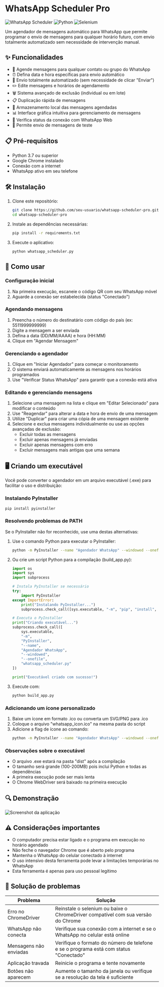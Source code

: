 # WhatsApp Scheduler Pro

![WhatsApp Scheduler](https://img.shields.io/badge/WhatsApp-Scheduler-25D366?style=for-the-badge&logo=whatsapp&logoColor=white)
![Python](https://img.shields.io/badge/Python-3.7+-3776AB?style=for-the-badge&logo=python&logoColor=white)
![Selenium](https://img.shields.io/badge/Selenium-Automation-43B02A?style=for-the-badge&logo=selenium&logoColor=white)

Um agendador de mensagens automático para WhatsApp que permite programar o envio de mensagens para qualquer horário futuro, com envio totalmente automatizado sem necessidade de intervenção manual.

## ✨ Funcionalidades

- 📝 Agende mensagens para qualquer contato ou grupo do WhatsApp
- ⏰ Defina data e hora específicas para envio automático
- 🤖 Envio totalmente automatizado (sem necessidade de clicar "Enviar")
- ✏️ Edite mensagens e horários de agendamento
- 🗑️ Sistema avançado de exclusão (individual ou em lote)
- 📋 Duplicação rápida de mensagens
- 💾 Armazenamento local das mensagens agendadas
- 📊 Interface gráfica intuitiva para gerenciamento de mensagens
- 🔄 Verifica status da conexão com WhatsApp Web
- 🚀 Permite envio de mensagens de teste

## 📋 Pré-requisitos

- Python 3.7 ou superior
- Google Chrome instalado
- Conexão com a internet
- WhatsApp ativo em seu telefone

## 🛠️ Instalação

1. Clone este repositório:
   ```bash
   git clone https://github.com/seu-usuario/whatsapp-scheduler-pro.git
   cd whatsapp-scheduler-pro
   ```

2. Instale as dependências necessárias:
   ```bash
   pip install -r requirements.txt
   ```

3. Execute o aplicativo:
   ```bash
   python whatsapp_scheduler.py
   ```

## 📱 Como usar

### Configuração inicial
1. Na primeira execução, escaneie o código QR com seu WhatsApp móvel
2. Aguarde a conexão ser estabelecida (status "Conectado")

### Agendando mensagens
1. Preencha o número do destinatário com código do país (ex: 5511999999999)
2. Digite a mensagem a ser enviada
3. Defina a data (DD/MM/AAAA) e hora (HH:MM)
4. Clique em "Agendar Mensagem"

### Gerenciando o agendador
1. Clique em "Iniciar Agendador" para começar o monitoramento
2. O sistema enviará automaticamente as mensagens nos horários programados
3. Use "Verificar Status WhatsApp" para garantir que a conexão está ativa

### Editando e gerenciando mensagens
1. Selecione uma mensagem na lista e clique em "Editar Selecionado" para modificar o conteúdo
2. Use "Reagendar" para alterar a data e hora de envio de uma mensagem
3. Utilize "Duplicar" para criar uma cópia de uma mensagem existente
4. Selecione e exclua mensagens individualmente ou use as opções avançadas de exclusão:
   - Excluir todas as mensagens
   - Excluir apenas mensagens já enviadas
   - Excluir apenas mensagens com erro
   - Excluir mensagens mais antigas que uma semana

## 🖥️ Criando um executável

Você pode converter o agendador em um arquivo executável (.exe) para facilitar o uso e distribuição:

### Instalando PyInstaller
```bash
pip install pyinstaller
```

### Resolvendo problemas de PATH
Se o PyInstaller não for reconhecido, use uma destas alternativas:

1. Use o comando Python para executar o PyInstaller:
   ```bash
   python -m PyInstaller --name "Agendador WhatsApp" --windowed --onefile whatsapp_scheduler.py
   ```

2. Ou crie um script Python para a compilação (build_app.py):
   ```python
   import os
   import sys
   import subprocess

   # Instala PyInstaller se necessário
   try:
       import PyInstaller
   except ImportError:
       print("Instalando PyInstaller...")
       subprocess.check_call([sys.executable, "-m", "pip", "install", "pyinstaller"])

   # Executa o PyInstaller 
   print("Criando executável...")
   subprocess.check_call([
       sys.executable, 
       "-m", 
       "PyInstaller", 
       "--name", 
       "Agendador WhatsApp", 
       "--windowed", 
       "--onefile", 
       "whatsapp_scheduler.py"
   ])

   print("Executável criado com sucesso!")
   ```

3. Execute com:
   ```bash
   python build_app.py
   ```

### Adicionando um ícone personalizado

1. Baixe um ícone em formato .ico ou converta um SVG/PNG para .ico
2. Coloque o arquivo "whatsapp_icon.ico" na mesma pasta do script
3. Adicione a flag de ícone ao comando:
   ```bash
   python -m PyInstaller --name "Agendador WhatsApp" --windowed --onefile --icon=whatsapp_icon.ico whatsapp_scheduler.py
   ```

### Observações sobre o executável
- O arquivo .exe estará na pasta "dist" após a compilação
- O tamanho será grande (100-200MB) pois inclui Python e todas as dependências
- A primeira execução pode ser mais lenta
- O Chrome WebDriver será baixado na primeira execução

## 🔍 Demonstração

![Screenshot da aplicação](https://media.discordapp.net/attachments/1316773615110197278/1346749840402546719/5497E6D4-D957-45DB-86B3-6E4236060323.png?ex=67c95207&is=67c80087&hm=765b01992bc5baf4f609c076fced43f2caf6f1165f2ff26c8c78a892f39d6419&=&format=webp&quality=lossless&width=674&height=701)

## ⚠️ Considerações importantes

- O computador precisa estar ligado e o programa em execução no horário agendado
- Não feche o navegador Chrome que é aberto pelo programa
- Mantenha o WhatsApp do celular conectado à internet
- O uso intensivo desta ferramenta pode levar a limitações temporárias no WhatsApp
- Esta ferramenta é apenas para uso pessoal legítimo

## 🐞 Solução de problemas

| Problema | Solução |
|----------|---------|
| Erro no ChromeDriver | Reinstale o selenium ou baixe o ChromeDriver compatível com sua versão do Chrome |
| WhatsApp não conecta | Verifique sua conexão com a internet e se o WhatsApp no celular está online |
| Mensagens não enviadas | Verifique o formato do número de telefone e se o programa está com status "Conectado" |
| Aplicação travada | Reinicie o programa e tente novamente |
| Botões não aparecem | Aumente o tamanho da janela ou verifique se a resolução da tela é suficiente |
